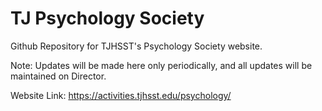 # TJ Psychology Society
Github Repository for TJHSST's Psychology Society website.

Note: Updates will be made here only periodically, and all updates will be maintained on Director.

Website Link: https://activities.tjhsst.edu/psychology/
